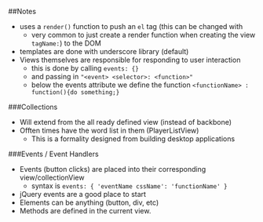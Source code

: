 ##Notes

* uses a `render()` function to push an `el` tag (this can be changed with
  * very common to just create a render function when creating the view
`tagName:`) to the DOM
* templates are done with underscore library (default)
* Views themselves are responsible for responding to user interaction
  * this is done by calling `events: {}`
  * and passing in `"<event> <selector>: <function>"`
  * below the events attribute we define the function `<functionName> : function(){do something;}`
	
###Collections

* Will extend from the all ready defined view (instead of backbone)
* Offten times have the word list in them (PlayerListView)
	* This is a formality designed from building desktop applications

###Events / Event Handlers

* Events (button clicks) are placed into their corresponding view/collectionView
	* syntax is `events: { 'eventName cssName': 'functionName' }`
* jQuery events are a good place to start
* Elements can be anything (button, div, etc)
* Methods are defined in the current view.
